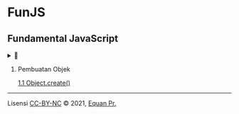 # FunJS

## Fundamental JavaScript

<details>
   <summary>🦧</summary>
   Fundamental yang bukan sintaksis tetapi lebih ke cara berpikir atau mindset dalam melihat konsep dasar dari JavaScript. 
   Mungkin agak dogmatis (<i>opinionated</i>) tetapi repo ini bertujuan untuk me-<i>refresh</i> ataupun re-learning terutama untuk programer 
   JavaScript yg sudah lama dan lupa-lupa inget konsep dasar dari JS.
    
   Trims.
</details>

1. Pembuatan Objek
   
    [1.1 Object.create()](Object.js)





- - - 
Lisensi [CC-BY-NC](https://creativecommons.org/licenses/by-nc/4.0/) © 2021, [Equan Pr.](https://sajen.id)
